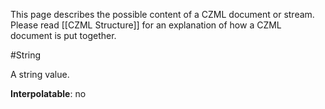 This page describes the possible content of a CZML document or stream.  Please read [[CZML Structure]] for an explanation of how a CZML document is put together.

#String

A string value.

**Interpolatable**: no

